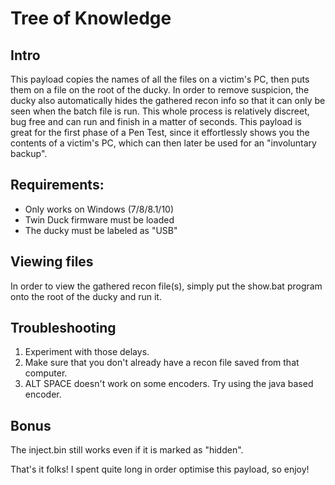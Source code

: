 # Tree of Knowledge

## Intro
This payload copies the names of all the files on a victim's PC, then puts them on a file on the root of the ducky.
In order to remove suspicion, the ducky also automatically hides the gathered recon info so that it can only be seen when the batch file is run.
This whole process is relatively discreet, bug free and can run and finish in a matter of seconds.
This payload is great for the first phase of a Pen Test, since it effortlessly shows you the contents of a victim's PC, which can then later be used for an "involuntary backup".

## Requirements:
- Only works on Windows (7/8/8.1/10)
- Twin Duck firmware must be loaded
- The ducky must be labeled as "USB"

## Viewing files
In order to view the gathered recon file(s), simply put the show.bat program onto the root of the ducky and run it.

## Troubleshooting
1. Experiment with those delays.
2. Make sure that you don't already have a recon file saved from that computer.
3. ALT SPACE doesn't work on some encoders. Try using the java based encoder.

## Bonus
The inject.bin still works even if it is marked as "hidden".

That's it folks!
I spent quite long in order optimise this payload, so enjoy!
